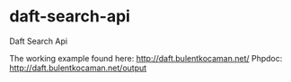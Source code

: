 # daft-search-api
Daft Search Api

The working example found here: http://daft.bulentkocaman.net/
Phpdoc: http://daft.bulentkocaman.net/output
